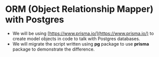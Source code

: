 # ORM (Object Relationship Mapper) with Postgres

* We will be using [https://www.prisma.io/](https://www.prisma.io/) to create model objects in code to talk with Postgres databases.
* We will migrate the script written using **pg** package to use **prisma** package to demonstrate the difference.
